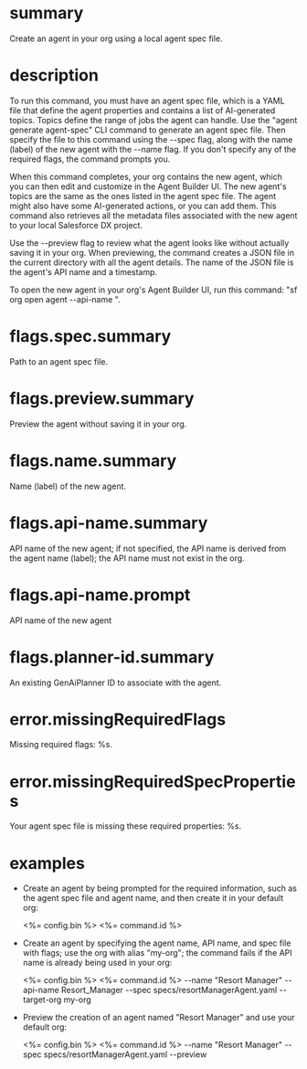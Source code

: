 # summary

Create an agent in your org using a local agent spec file.

# description

To run this command, you must have an agent spec file, which is a YAML file that define the agent properties and contains a list of AI-generated topics. Topics define the range of jobs the agent can handle. Use the "agent generate agent-spec" CLI command to generate an agent spec file. Then specify the file to this command using the --spec flag, along with the name (label) of the new agent with the --name flag. If you don't specify any of the required flags, the command prompts you.

When this command completes, your org contains the new agent, which you can then edit and customize in the Agent Builder UI. The new agent's topics are the same as the ones listed in the agent spec file. The agent might also have some AI-generated actions, or you can add them. This command also retrieves all the metadata files associated with the new agent to your local Salesforce DX project.

Use the --preview flag to review what the agent looks like without actually saving it in your org. When previewing, the command creates a JSON file in the current directory with all the agent details. The name of the JSON file is the agent's API name and a timestamp.

To open the new agent in your org's Agent Builder UI, run this command: "sf org open agent --api-name <api-name>".

# flags.spec.summary

Path to an agent spec file.

# flags.preview.summary

Preview the agent without saving it in your org.

# flags.name.summary

Name (label) of the new agent.

# flags.api-name.summary

API name of the new agent; if not specified, the API name is derived from the agent name (label); the API name must not exist in the org.

# flags.api-name.prompt

API name of the new agent

# flags.planner-id.summary

An existing GenAiPlanner ID to associate with the agent.

# error.missingRequiredFlags

Missing required flags: %s.

# error.missingRequiredSpecProperties

Your agent spec file is missing these required properties: %s.

# examples

- Create an agent by being prompted for the required information, such as the agent spec file and agent name, and then create it in your default org:

  <%= config.bin %> <%= command.id %>

- Create an agent by specifying the agent name, API name, and spec file with flags; use the org with alias "my-org"; the command fails if the API name is already being used in your org:

  <%= config.bin %> <%= command.id %> --name "Resort Manager" --api-name Resort_Manager --spec specs/resortManagerAgent.yaml --target-org my-org

- Preview the creation of an agent named "Resort Manager" and use your default org:

  <%= config.bin %> <%= command.id %> --name "Resort Manager" --spec specs/resortManagerAgent.yaml --preview
